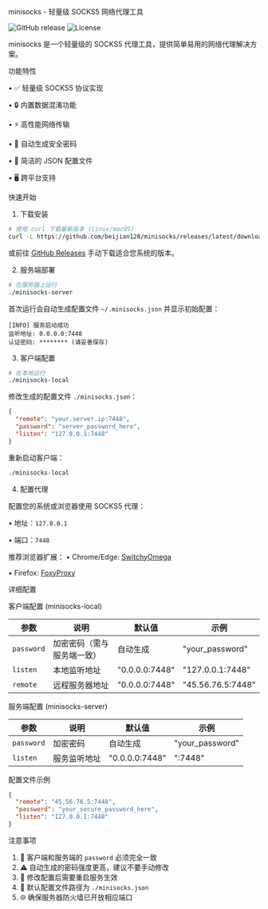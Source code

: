minisocks - 轻量级 SOCKS5 网络代理工具

![GitHub release](https://img.shields.io/github/release/beijian128/minisocks) ![License](https://img.shields.io/badge/license-MIT-blue)

minisocks 是一个轻量级的 SOCKS5 代理工具，提供简单易用的网络代理解决方案。

功能特性

• ✅ 轻量级 SOCKS5 协议实现

• 🔒 内置数据混淆功能

• ⚡ 高性能网络传输

• 🔄 自动生成安全密码

• 📁 简洁的 JSON 配置文件

• 🖥️ 跨平台支持


快速开始

1. 下载安装

```bash
# 使用 curl 下载最新版本 (Linux/macOS)
curl -L https://github.com/beijian128/minisocks/releases/latest/download/minisocks-$(uname -s)-$(uname -m).tar.gz | tar xz
```

或前往 [GitHub Releases](https://github.com/beijian128/minisocks/releases) 手动下载适合您系统的版本。

2. 服务端部署

```bash
# 在服务器上运行
./minisocks-server
```

首次运行会自动生成配置文件 `~/.minisocks.json` 并显示初始配置：

```
[INFO] 服务启动成功
监听地址: 0.0.0.0:7448
认证密码: ******** (请妥善保存)
```

3. 客户端配置

```bash
# 在本地运行
./minisocks-local
```

修改生成的配置文件 `./minisocks.json`：

```json
{
  "remote": "your.server.ip:7448",
  "password": "server_password_here",
  "listen": "127.0.0.1:7448"
}
```

重新启动客户端：

```bash
./minisocks-local
```

4. 配置代理

配置您的系统或浏览器使用 SOCKS5 代理：

• 地址：`127.0.0.1`

• 端口：`7448`


推荐浏览器扩展：
• Chrome/Edge: [SwitchyOmega](https://chrome.google.com/webstore/detail/proxy-switchyomega/padekgcemlokbadohgkifijomclgjgif)

• Firefox: [FoxyProxy](https://addons.mozilla.org/firefox/addon/foxyproxy-standard/)


详细配置

客户端配置 (minisocks-local)

| 参数 | 说明 | 默认值 | 示例 |
|------|------|--------|------|
| `password` | 加密密码（需与服务端一致） | 自动生成 | "your_password" |
| `listen` | 本地监听地址 | "0.0.0.0:7448" | "127.0.0.1:7448" |
| `remote` | 远程服务器地址 | "0.0.0.0:7448" | "45.56.76.5:7448" |

服务端配置 (minisocks-server)

| 参数 | 说明 | 默认值 | 示例 |
|------|------|--------|------|
| `password` | 加密密码 | 自动生成 | "your_password" |
| `listen` | 服务监听地址 | "0.0.0.0:7448" | ":7448" |

配置文件示例

```json
{
  "remote": "45.56.76.5:7448",
  "password": "your_secure_password_here",
  "listen": "127.0.0.1:7448"
}
```

注意事项

1. 🔐 客户端和服务端的 `password` 必须完全一致
2. ⚠️ 自动生成的密码强度更高，建议不要手动修改
3. 🔄 修改配置后需要重启服务生效
4. 📍 默认配置文件路径为 `./minisocks.json`
5. 🌐 确保服务器防火墙已开放相应端口

